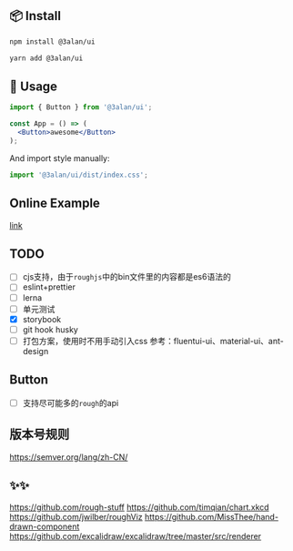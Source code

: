 ## 📦 Install

```bash
npm install @3alan/ui
```

```bash
yarn add @3alan/ui
```

## 🔨 Usage

```jsx
import { Button } from '@3alan/ui';

const App = () => (
  <Button>awesome</Button>
);
```

And import style manually:

```jsx
import '@3alan/ui/dist/index.css';
```

## Online Example
[link](https://stackblitz.com/edit/react-hpui5v)


## TODO
- [ ] cjs支持，由于`roughjs`中的bin文件里的内容都是es6语法的
- [ ] eslint+prettier
- [ ] lerna
- [ ] 单元测试
- [x] storybook
- [ ] git hook husky
- [ ] 打包方案，使用时不用手动引入css
      参考：fluentui-ui、material-ui、ant-design

## Button
- [ ] 支持尽可能多的`rough`的api

## 版本号规则
https://semver.org/lang/zh-CN/

## ✨✨
https://github.com/rough-stuff
https://github.com/timqian/chart.xkcd
https://github.com/jwilber/roughViz
https://github.com/MissThee/hand-drawn-component
https://github.com/excalidraw/excalidraw/tree/master/src/renderer